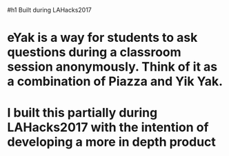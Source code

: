 #h1 Built during LAHacks2017

# eYak is a way for students to ask questions during a classroom session anonymously. Think of it as a combination of Piazza and Yik Yak.
#
# I built this partially during LAHacks2017 with the intention of developing a more in depth product
